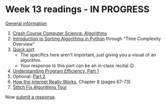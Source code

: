 # Week 13 readings - IN PROGRESS

[General information](../README.md#readings)

1. [Crash Course Computer Science: Algorithms](https://thecrashcourse.com/courses/intro-to-algorithms-crash-course-computer-science-13/)
1. [Introduction to Sorting Algorithms in Python](https://realpython.com/courses/intro-sorting-algorithms/) through "Time Complexity Overview"
1. [Quick sort](https://www.youtube.com/watch?v=ywWBy6J5gz8)
   - The specifics here aren't important, just giving you a visual of an algorithm.
   - Your response to this part can be an in-class recital 😉
1. [Understanding Program Efficiency, Part 1](https://ocw.mit.edu/courses/6-0001-introduction-to-computer-science-and-programming-in-python-fall-2016/resources/lecture-10-understanding-program-efficiency-part-1/)
1. Optional: [Part 2](https://ocw.mit.edu/courses/6-0001-introduction-to-computer-science-and-programming-in-python-fall-2016/resources/lecture-11-understanding-program-efficiency-part-2/)
1. [How the Internet Really Works](../README.md#readings), Chapter 8 (pages 67-73)
1. [Stitch Fix Algorithms Tour](https://algorithms-tour.stitchfix.com/)

Now [submit a response](../README.md#responses).
